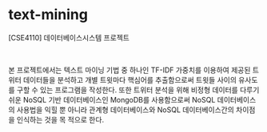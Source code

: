 # text-mining
[CSE4110] 데이터베이스시스템 프로젝트

<br>

본 프로젝트에서는 텍스트 마이닝 기법 중 하나인 TF-IDF 가중치를 이용하여 제공된 트위터 데이터들을 분석하고 개별 트윗마다 핵심어를 추출함으로써 트윗들 사이의 유사도를 구할
수 있는 프로그램을 작성한다. 또한 트위터 분석을 위해 비정형 데이터를 다루기 쉬운 NoSQL 기반 데이터베이스인 MongoDB를 사용함으로써 NoSQL 데이터베이스의 사용법을 익힐 뿐 아니라 관계형 데이터베이스와 NoSQL 데이터베이스간의 차이점을 인식하는 것을 목
적으로 한다.
